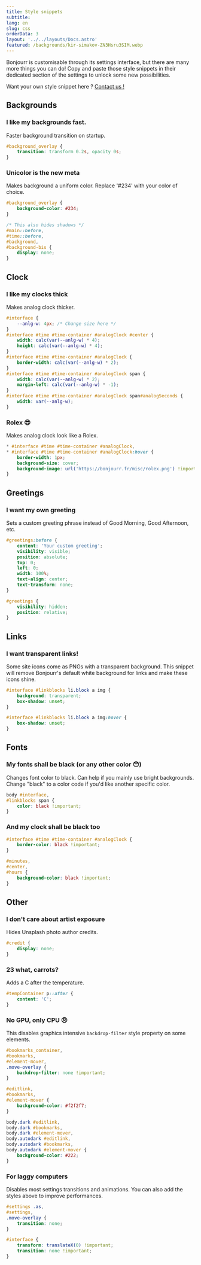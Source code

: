 ```yaml
---
title: Style snippets
subtitle:
lang: en
slug: css
orderData: 3
layout: '../../layouts/Docs.astro'
featured: /backgrounds/kir-simakov-ZN3Hsru3SIM.webp
---
```


Bonjourr is customisable through its settings interface, but there are many more things you can do! Copy and paste those style snippets in their dedicated section of the settings to unlock some new possibilities.

Want your own style snippet here ? [Contact us !](/#further)

## Backgrounds

### I like my backgrounds fast.

Faster background transition on startup.

```css
#background_overlay {
	transition: transform 0.2s, opacity 0s;
}
```

### Unicolor is the new meta

Makes background a uniform color. Replace '#234' with your color of choice.

```css
#background_overlay {
	background-color: #234;
}

/* This also hides shadows */
#main::before,
#time::before,
#background,
#background-bis {
	display: none;
}
```

## Clock

### I like my clocks thick

Makes analog clock thicker.

```css
#interface {
	--anlg-w: 4px; /* Change size here */
}
#interface #time #time-container #analogClock #center {
	width: calc(var(--anlg-w) * 4);
	height: calc(var(--anlg-w) * 4);
}
#interface #time #time-container #analogClock {
	border-width: calc(var(--anlg-w) * 2);
}
#interface #time #time-container #analogClock span {
	width: calc(var(--anlg-w) * 2);
	margin-left: calc(var(--anlg-w) * -1);
}
#interface #time #time-container #analogClock span#analogSeconds {
	width: var(--anlg-w);
}
```

### Rolex 😎

Makes analog clock look like a Rolex.

```css
* #interface #time #time-container #analogClock,
* #interface #time #time-container #analogClock:hover {
	border-width: 1px;
	background-size: cover;
	background-image: url('https://bonjourr.fr/misc/rolex.png') !important;
}
```

## Greetings

### I want my own greeting

Sets a custom greeting phrase instead of Good Morning, Good Afternoon, etc.

```css
#greetings:before {
	content: 'Your custom greeting';
	visibility: visible;
	position: absolute;
	top: 0;
	left: 0;
	width: 100%;
	text-align: center;
	text-transform: none;
}

#greetings {
	visibility: hidden;
	position: relative;
}
```

## Links

### I want transparent links!

Some site icons come as PNGs with a transparent background. This snippet will remove Bonjourr's default white background for links and make these icons shine.

```css
#interface #linkblocks li.block a img {
	background: transparent;
	box-shadow: unset;
}

#interface #linkblocks li.block a img:hover {
	box-shadow: unset;
}
```

## Fonts

### My fonts shall be black (or any other color 😯)

Changes font color to black. Can help if you mainly use bright backgrounds. Change "black" to a color code if you'd like another specific color.

```css
body #interface,
#linkblocks span {
	color: black !important;
}
```

### And my clock shall be black too

```css
#interface #time #time-container #analogClock {
	border-color: black !important;
}

#minutes,
#center,
#hours {
	background-color: black !important;
}
```

## Other

### I don't care about artist exposure

Hides Unsplash photo author credits.

```css
#credit {
	display: none;
}
```

### 23 what, carrots?

Adds a C after the temperature.

```css
#tempContainer p::after {
	content: 'C';
}
```

### No GPU, only CPU 😠

This disables graphics intensive `backdrop-filter` style property on some elements.

```css
#bookmarks_container,
#bookmarks,
#element-mover,
.move-overlay {
	backdrop-filter: none !important;
}

#editlink,
#bookmarks,
#element-mover {
	background-color: #f2f2f7;
}

body.dark #editlink,
body.dark #bookmarks,
body.dark #element-mover,
body.autodark #editlink,
body.autodark #bookmarks,
body.autodark #element-mover {
	background-color: #222;
}
```

### For laggy computers

Disables most settings transitions and animations. You can also add the styles above to improve performances.

```css
#settings .as,
#settings,
.move-overlay {
	transition: none;
}

#interface {
	transform: translateX(0) !important;
	transition: none !important;
}
```
